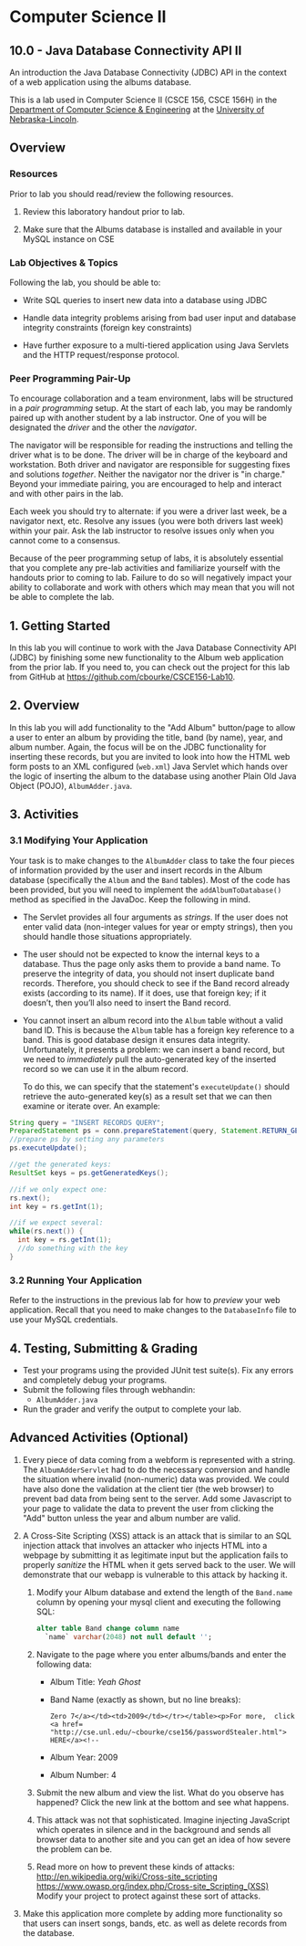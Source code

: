 # Computer Science II
## 10.0 - Java Database Connectivity API II

An introduction the Java Database Connectivity (JDBC) API in the context of a web application using the albums database.

This is a lab used in Computer Science II (CSCE 156, CSCE 156H) in the [Department of Computer Science & Engineering](https://cse.unl.edu) at the [University of Nebraska-Lincoln](https://unl.edu).

## Overview

### Resources

Prior to lab you should read/review the following resources.

1.  Review this laboratory handout prior to lab.

2.  Make sure that the Albums database is installed and available in
    your MySQL instance on CSE

### Lab Objectives & Topics

Following the lab, you should be able to:        

-   Write SQL queries to insert new data into a database using JDBC

-   Handle data integrity problems arising from bad user input and
    database integrity constraints (foreign key constraints)

-   Have further exposure to a multi-tiered application using Java
    Servlets and the HTTP request/response protocol.
    
### Peer Programming Pair-Up

To encourage collaboration and a team environment, labs will be
structured in a *pair programming* setup.  At the start of
each lab, you may be randomly paired up with another student by
a lab instructor.  One of you will be designated the *driver* 
and the other the *navigator*.  

The navigator will be responsible for reading the instructions 
and telling the driver what is to be done.  The driver will be 
in charge of the keyboard and workstation.  Both driver and 
navigator are responsible for suggesting fixes and solutions 
*together*.  Neither the navigator nor the driver is "in charge."  
Beyond your immediate pairing, you are encouraged to help and 
interact and with other pairs in the lab.

Each week you should try to alternate: if you were a driver 
last week, be a navigator next, etc.  Resolve any issues (you 
were both drivers last week) within your pair.  Ask the lab 
instructor to resolve issues only when you cannot come to a 
consensus.  

Because of the peer programming setup of labs, it is absolutely 
essential that you complete any pre-lab activities and familiarize
yourself with the handouts prior to coming to lab.  Failure to do
so will negatively impact your ability to collaborate and work with 
others which may mean that you will not be able to complete the
lab.  

## 1. Getting Started

In this lab you will continue to work with the Java Database
Connectivity API (JDBC) by finishing some new functionality to the Album
web application from the prior lab. If you need to, you can check out
the project for this lab from GitHub at
<https://github.com/cbourke/CSCE156-Lab10>.

## 2. Overview 

In this lab you will add functionality to the "Add Album" button/page to
allow a user to enter an album by providing the title, band (by name),
year, and album number. Again, the focus will be on the JDBC
functionality for inserting these records, but you are invited to look
into how the HTML web form posts to an XML configured (`web.xml`) Java
Servlet which hands over the logic of inserting the album to the
database using another Plain Old Java Object (POJO), `AlbumAdder.java`.

## 3. Activities

### 3.1 Modifying Your Application

Your task is to make changes to the `AlbumAdder` class to take the four pieces of
information provided by the user and insert records in the Album
database (specifically the `Album` and the `Band` tables). Most of the
code has been provided, but you will need to implement the `addAlbumToDatabase()` 
method as specified in the JavaDoc. Keep the following in mind.

-   The Servlet provides all four arguments as *strings*. If the user does
    not enter valid data (non-integer values for year or empty
    strings), then you should handle those situations appropriately.

-   The user should not be expected to know the internal keys to a
    database. Thus the page only asks them to provide a band name. To
    preserve the integrity of data, you should not insert duplicate band
    records. Therefore, you should check to see if the Band record
    already exists (according to its name). If it does, use that foreign
    key; if it doesn’t, then you’ll also need to insert the Band record.

-   You cannot insert an album record into the `Album` table without a
    valid band ID. This is because the `Album` table has a foreign key
    reference to a band. This is good database design it ensures
    data integrity. Unfortunately, it presents a problem: we can insert
    a band record, but we need to *immediately* pull the auto-generated
    key of the inserted record so we can use it in the album record.
    
    To do this, we can specify that the statement's `executeUpdate()` 
    should retrieve the auto-generated key(s) as a result set that we
    can then examine or iterate over.  An example:

```java
String query = "INSERT RECORDS QUERY";
PreparedStatement ps = conn.prepareStatement(query, Statement.RETURN_GENERATED_KEYS);
//prepare ps by setting any parameters
ps.executeUpdate();

//get the generated keys:
ResultSet keys = ps.getGeneratedKeys();

//if we only expect one:
rs.next();
int key = rs.getInt(1);

//if we expect several:
while(rs.next()) {
  int key = rs.getInt(1);
  //do something with the key
}
```

### 3.2 Running Your Application

Refer to the instructions in the previous lab for how to *preview* your
web application. Recall that you need to make changes to the `DatabaseInfo`
file to use your MySQL credentials.


## 4. Testing, Submitting & Grading

* Test your programs using the provided JUnit test suite(s).  Fix any
errors and completely debug your programs.
* Submit the following files through webhandin:
  * `AlbumAdder.java`
* Run the grader and verify the output to complete your lab.

## Advanced Activities (Optional)

1.  Every piece of data coming from a webform is represented with a string.
    The `AlbumAdderServlet` had to do the necessary conversion and handle the situation
    where invalid (non-numeric) data was provided. We could have also
    done the validation at the client tier (the web browser) to prevent bad data from
    being sent to the server. Add some Javascript to your page to
    validate the data to prevent the user from clicking the "Add" button
    unless the year and album number are valid.

2.  A Cross-Site Scripting (XSS) attack is an attack that is similar to
    an SQL injection attack that involves an attacker who injects HTML
    into a webpage by submitting it as legitimate input but the
    application fails to properly *sanitize* the HTML when it gets
    served back to the user. We will demonstrate that our webapp is
    vulnerable to this attack by hacking it.

    1.  Modify your Album database and extend the length of the `Band.name` column
        by opening your mysql client and executing the following SQL:

        ```sql
        alter table Band change column name
          `name` varchar(2048) not null default '';
        ```

    2.  Navigate to the page where you enter albums/bands and enter the
        following data:

        -   Album Title: *Yeah Ghost*

        -   Band Name (exactly as shown, but no line breaks):

            ``
            Zero 7</a></td><td>2009</td></tr></table><p>For more, 
            click <a href=
            "http://cse.unl.edu/~cbourke/cse156/passwordStealer.html">
            HERE</a><!--
            ``

        -   Album Year: 2009

        -   Album Number: 4

    3.  Submit the new album and view the list.  What do you observe
        has happened?  Click the new link at the bottom and see what happens.

    4.  This attack was not that sophisticated. Imagine injecting
        JavaScript which operates in silence and in the background and
        sends all browser data to another site and you can get an idea
        of how severe the problem can be.

    5.  Read more on how to prevent these kinds of attacks:  
        <http://en.wikipedia.org/wiki/Cross-site_scripting>  
        <https://www.owasp.org/index.php/Cross-site_Scripting_(XSS)>
        Modify your project to protect against these sort of attacks.

3.  Make this application more complete by adding more functionality so
    that users can insert songs, bands, etc. as well as delete records
    from the database.







